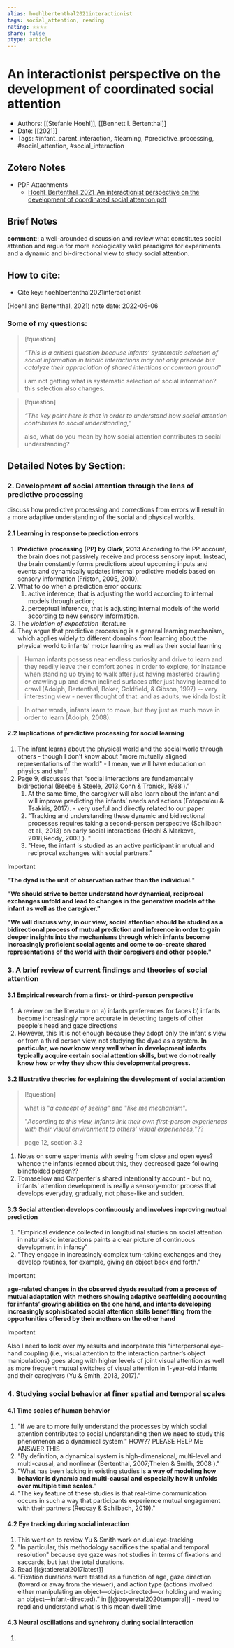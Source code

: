 ```yaml
---
alias: hoehlbertenthal2021interactionist
tags: social_attention, reading
rating: ⭐⭐⭐⭐
share: false
ptype: article
---
```


# An interactionist perspective on the development of coordinated social attention

* Authors: [[Stefanie Hoehl]], [[Bennett I. Bertenthal]]
* Date: [[2021]]
* Tags: #infant_parent_interaction, #learning, #predictive_processing, #social_attention, #social_interaction


## Zotero Notes
* PDF Attachments
	- [Hoehl_Bertenthal_2021_An interactionist perspective on the development of coordinated social attention.pdf](zotero://open-pdf/library/items/APEBQV9V)

## Brief Notes
**comment**:: a well-arounded discussion and review what constitutes social attention and argue for more ecologically valid paradigms for experiments and a dynamic and bi-directional view to study social attention.

## How to cite:
* Cite key: hoehlbertenthal2021interactionist

(Hoehl and Bertenthal, 2021)
note date: 2022-06-06

### Some of my questions:

> [!question]
> 
> *“This is a critical question because infants’ systematic selection of social information in triadic interactions may not only precede but catalyze their appreciation of shared intentions or common ground”*
> 
> i am not getting what is systematic selection of social information? this selection also changes.

> [!question]
> 
> *“The key point here is that in order to understand how social attention contributes to social understanding,”*
> 
> also, what do you mean by how social attention contributes to social understanding?

## Detailed Notes by Section:
### 2. Development of social attention through the lens of predictive processing
discuss how predictive processing and corrections from errors will result in a more adaptive understanding of the social and physical worlds.
#### 2.1 Learning in response to prediction errors
1. **Predictive processing (PP) by Clark, 2013**
	According to the PP account, the brain does not passively receive and process sensory input. Instead, the brain constantly forms predictions about upcoming inputs and events and dynamically updates internal predictive models based on sensory information (Friston, 2005, 2010).
2. What to do when a prediction error occurs: 
	1. active inference, that is adjusting the world according to internal models through action;
	2. perceptual inference, that is adjusting internal models of the world according to new sensory information.
3. The *violation of expectation* literature
4. They argue that predictive processing is a general learning mechanism, which applies widely to different domains from learning about the physical world to infants’ motor learning as well as their social learning
 
> Human infants possess near endless curiosity and drive to learn and they readily leave their comfort zones in order to explore, for instance when standing up trying to walk after just having mastered crawling or crawling up and down inclined surfaces after just having learned to crawl (Adolph, Bertenthal, Boker, Goldfield, & Gibson, 1997)
-- very interesting view - never thought of that. and as adults, we kinda lost it

> In other words, infants learn to move, but they just as much move in order to learn (Adolph, 2008).

#### 2.2 Implications of predictive processing for social learning
1. The infant learns about the physical world and the social world through others - though I don't know about "more mutually aligned representations of the world" - I mean, we will have education on physics and stuff.
2. Page 9, discusses that “social interactions are fundamentally bidirectional (Beebe & Steele, 2013;Cohn & Tronick, 1988 ).” 
	1. At the same time, the caregiver will also learn about the infant and will improve predicting the infants’ needs and actions (Fotopoulou & Tsakiris, 2017). - very useful and directly related to our paper
	2. "Tracking and understanding these dynamic and bidirectional processes requires taking a second-person perspective (Schilbach et al., 2013) on early social interactions (Hoehl & Markova, 2018;Reddy, 2003 ). "
	3. "Here, the infant is studied as an active participant in mutual and reciprocal exchanges with social partners."
 
> [!important]
> "**The dyad is the unit of observation rather than the individual.**"
> 
> **"We should strive to better understand how dynamical, reciprocal exchanges unfold and lead to changes in the generative models of the infant as well as the caregiver."**
> 
> **"We will discuss why, in our view, social attention should be studied as a bidirectional process of mutual prediction and inference in order to gain deeper insights into the mechanisms through which infants become increasingly proficient social agents and come to co-create shared representations of the world with their caregivers and other people."**
 
### 3. A brief review of current findings and theories of social attention
#### 3.1 Empirical research from a first- or third-person perspective
1. A review on the literature on a) infants preferences for faces b) infants become increasingly more accurate in detecting targets of other people's head and gaze directions
2. However, this lit is not enough because they adopt only the infant's view or from a third person view, not studying the dyad as a system. 
	**In particular, we now know very well when in development infants typically acquire certain social attention skills, but we do not really know how or why they show this developmental progress.**
 
#### 3.2 Illustrative theories for explaining the development of social attention
> [!question]
> 
> what is "*a concept of seeing*" and "*like me mechanism*". 
> 
> "*According to this view, infants link their own first-person experiences with their visual environment to others’ visual experiences,*"?? 
> 
> page 12, section 3.2
1. Notes on some experiments with seeing from close and open eyes? whence the infants learned about this, they decreased gaze following blindfolded person??
2. Tomasellow and Carpenter's shared intentionality account - but no, infants' attention development is really a sensory-motor process that develops everyday, gradually, not phase-like and sudden.
 
#### 3.3 Social attention develops continuously and involves improving mutual prediction
1. "Empirical evidence collected in longitudinal studies on social attention in naturalistic interactions paints a clear picture of continuous development in infancy"
2. "They engage in increasingly complex turn-taking exchanges and they develop routines, for example, giving an object back and forth."
 
> [!important]
> 
> **age-related changes in the observed dyads resulted from a process of mutual adaptation with mothers showing adaptive scaffolding accounting for infants’ growing abilities on the one hand, and infants developing increasingly sophisticated social attention skills benefitting from the opportunities offered by their mothers on the other hand**
> 

> [!important]
> Also I need to look over my results and incorperate this "interpersonal eye-hand coupling (i.e., visual attention to the interaction partner’s object manipulations) goes along with higher levels of joint visual attention as well as more frequent mutual switches of visual attention in 1-year-old infants and their caregivers (Yu & Smith, 2013, 2017)."

### 4. Studying social behavior at finer spatial and temporal scales
#### 4.1 Time scales of human behavior
1. "If we are to more fully understand the processes by which social attention contributes to social understanding then we need to study this phenomenon as a dynamical system." HOW?? PLEASE HELP ME ANSWER THIS
2. "By definition, a dynamical system is high-dimensional, multi-level and multi-causal, and nonlinear (Bertenthal, 2007;Thelen & Smith, 2008 )."
3. "What has been lacking in existing studies is **a way of modeling how behavior is dynamic and multi-causal and especially how it unfolds over multiple time scales**."
4. "The key feature of these studies is that real-time communication occurs in such a way that participants experience mutual engagement with their partners (Redcay & Schilbach, 2019)."
 
#### 4.2 Eye tracking during social interaction
1. This went on to review Yu & Smith work on dual eye-tracking
2. "In particular, this methodology sacrifices the spatial and temporal resolution" because eye gaze was not studies in terms of fixations and saccards, but just the total durations.
3. Read [[@tatleretal2017latest]]
4. “Fixation durations were tested as a function of age, gaze direction (toward or away from the viewer), and action type (actions involved either manipulating an object—object-directed—or holding and waving an object—infant-directed).” in [[@boyeretal2020temporal]] - need to read and understand what is this mean dwell time

#### 4.3 Neural oscillations and synchrony during social interaction
1. 
